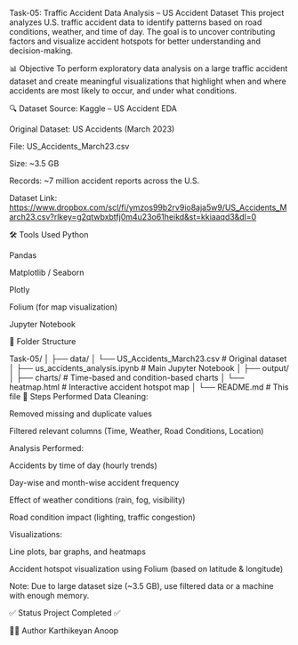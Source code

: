 Task-05: Traffic Accident Data Analysis – US Accident Dataset
This project analyzes U.S. traffic accident data to identify patterns based on road conditions, weather, and time of day. The goal is to uncover contributing factors and visualize accident hotspots for better understanding and decision-making.

📊 Objective
To perform exploratory data analysis on a large traffic accident dataset and create meaningful visualizations that highlight when and where accidents are most likely to occur, and under what conditions.

🔍 Dataset
Source: Kaggle – US Accident EDA

Original Dataset: US Accidents (March 2023)

File: US_Accidents_March23.csv

Size: ~3.5 GB

Records: ~7 million accident reports across the U.S.

Dataset Link: https://www.dropbox.com/scl/fi/ymzos99b2rv9io8aja5w9/US_Accidents_March23.csv?rlkey=g2qtwbxbtfj0m4u23o61heikd&st=kkiaaqd3&dl=0

🛠️ Tools Used
Python

Pandas

Matplotlib / Seaborn

Plotly

Folium (for map visualization)

Jupyter Notebook

📁 Folder Structure

Task-05/
│
├── data/
│   └── US_Accidents_March23.csv       # Original dataset
│
├── us_accidents_analysis.ipynb       # Main Jupyter Notebook
│
├── output/
│   ├── charts/                        # Time-based and condition-based charts
│   └── heatmap.html                   # Interactive accident hotspot map
│
└── README.md                          # This file
🔧 Steps Performed
Data Cleaning:

Removed missing and duplicate values

Filtered relevant columns (Time, Weather, Road Conditions, Location)

Analysis Performed:

Accidents by time of day (hourly trends)

Day-wise and month-wise accident frequency

Effect of weather conditions (rain, fog, visibility)

Road condition impact (lighting, traffic congestion)

Visualizations:

Line plots, bar graphs, and heatmaps

Accident hotspot visualization using Folium (based on latitude & longitude)

Note: Due to large dataset size (~3.5 GB), use filtered data or a machine with enough memory.

✅ Status
Project Completed ✅

🙋‍♂️ Author
  Karthikeyan Anoop

